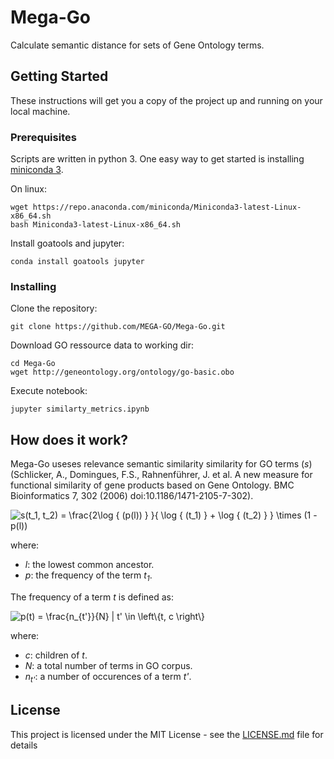 # Mega-Go

Calculate semantic distance for sets of Gene Ontology terms.

## Getting Started

These instructions will get you a copy of the project up and running on your local machine.

### Prerequisites

Scripts are written in python 3. One easy way to get started is installing 
[miniconda 3](https://docs.conda.io/en/latest/miniconda.html).

On linux:

```shell script
wget https://repo.anaconda.com/miniconda/Miniconda3-latest-Linux-x86_64.sh
bash Miniconda3-latest-Linux-x86_64.sh
```

Install goatools and jupyter:

```shell script
conda install goatools jupyter
```

### Installing

Clone the repository:

```shell script
git clone https://github.com/MEGA-GO/Mega-Go.git
```

Download GO ressource data to working dir:

```shell script
cd Mega-Go
wget http://geneontology.org/ontology/go-basic.obo
```

Execute notebook:

```shell script
jupyter similarty_metrics.ipynb
```

## How does it work?

Mega-Go useses relevance semantic similarity similarity for GO terms (*s*) (Schlicker, A., Domingues, F.S., Rahnenführer, J. et al. A new measure for functional similarity of gene products based on Gene Ontology. BMC Bioinformatics 7, 302 (2006) doi:10.1186/1471-2105-7-302).

<img src="https://latex.codecogs.com/gif.latex?s(t_1,&space;t_2)&space;=&space;\frac{2\log&space;{&space;(p(l))&space;}&space;}{&space;\log&space;{&space;(t_1)&space;}&space;&plus;&space;\log&space;{&space;(t_2)&space;}&space;}&space;\times&space;(1&space;-&space;p(l))" title="s(t_1, t_2) = \frac{2\log { (p(l)) } }{ \log { (t_1) } + \log { (t_2) } } \times (1 - p(l))" />

where:

 - *l*: the lowest common ancestor.
 - *p*: the frequency of the term *t<sub>1</sub>*.

The frequency of a term *t* is defined as: 

<img src="https://latex.codecogs.com/gif.latex?p(t)&space;=&space;\frac{n_{t'}}{N}&space;|&space;t'&space;\in&space;\left\{t,&space;c&space;\right\}" title="p(t) = \frac{n_{t'}}{N} | t' \in \left\{t, c \right\}" />

where:

 - *c*: children of *t*.
 - *N*: a total number of terms in GO corpus.
 - *n<sub>t'</sub>*: a number of occurences of a term *t'*.

## License

This project is licensed under the MIT License - see the [LICENSE.md](LICENSE.md) file for details

